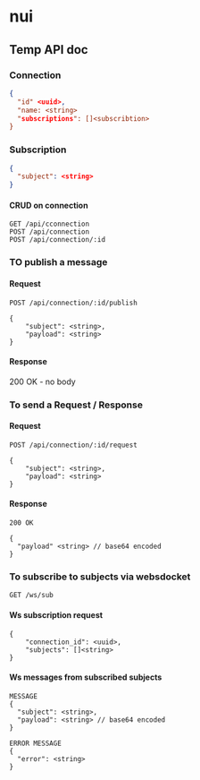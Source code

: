# nui


## Temp API doc


### Connection

```json
{
  "id" <uuid>,
  "name: <string>
  "subscriptions": []<subscribtion>
}
```

### Subscription

```json
{
  "subject": <string>
}
```

#### CRUD on connection
```
GET /api/cconnection
POST /api/connection
POST /api/connection/:id
```

### TO publish a message

#### Request

```
POST /api/connection/:id/publish

{
    "subject": <string>,
    "payload": <string>
}
```

#### Response

200 OK - no body


### To send a Request / Response

#### Request

```
POST /api/connection/:id/request

{
    "subject": <string>,
    "payload": <string>
}
```


#### Response

```
200 OK

{
  "payload" <string> // base64 encoded
}
```

### To subscribe to subjects via websdocket 

```
GET /ws/sub
```

#### Ws subscription request

```
{
    "connection_id": <uuid>,
    "subjects": []<string>
}
```


#### Ws messages from subscribed subjects

```
MESSAGE
{
  "subject": <string>,
  "payload": <string> // base64 encoded
}
```

```
ERROR MESSAGE
{
  "error": <string>
}
```
